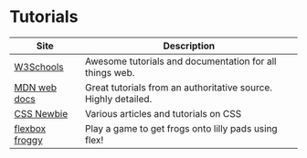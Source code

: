 # Tutorials

| Site               | Description |
|--------------------|--------------------------------------------------|
| [W3Schools](https://www.w3schools.com/html/) | Awesome tutorials and documentation for all things web. |
| [MDN web docs](https://developer.mozilla.org/en-US/docs/Learn/HTML) | Great tutorials from an authoritative source. Highly detailed. |
| [CSS Newbie](https://cssnewbie.com/) | Various articles and tutorials on CSS |
| [flexbox froggy](https://flexboxfroggy.com/) | Play a game to get frogs onto lilly pads using flex! |
